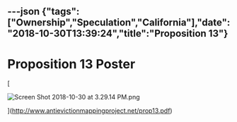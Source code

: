 ---json
{"tags":["Ownership","Speculation","California"],"date":"2018-10-30T13:39:24","title":"Proposition 13"}
---

Proposition 13 Poster 
======================

[

![Screen Shot 2018-10-30 at 3.29.14 PM.png](https://images.squarespace-cdn.com/content/v1/52b7d7a6e4b0b3e376ac8ea2/1540906214589-T4PVEDUJQ3OT47UO55JE/ke17ZwdGBToddI8pDm48kAJtDgm14-Ge10w8u5H72dRZw-zPPgdn4jUwVcJE1ZvWQUxwkmyExglNqGp0IvTJZamWLI2zvYWH8K3-s_4yszcp2ryTI0HqTOaaUohrI8PIjaWHslSZCHrTtUBgdsmKoCL0S_pYp8i97SYddMPZXmY/Screen+Shot+2018-10-30+at+3.29.14+PM.png)

](http://www.antievictionmappingproject.net/prop13.pdf)